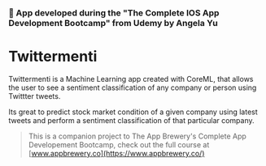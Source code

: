 
### 🧠 App developed during the "The Complete IOS App Development Bootcamp" from Udemy by Angela Yu

#  Twittermenti

Twittermenti is a Machine Learning app created with CoreML, that allows the user to see a sentiment classification of any company or person using Twittter tweets. 

Its great to predict stock market condition of a given company using latest tweets and perform a sentiment classification of that particular company.


>This is a companion project to The App Brewery's Complete App Developement Bootcamp, check out the full course at [www.appbrewery.co](https://www.appbrewery.co/)


